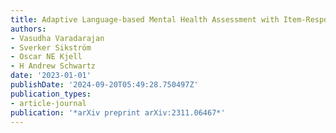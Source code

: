 ```yaml
---
title: Adaptive Language-based Mental Health Assessment with Item-Response Theory
authors:
- Vasudha Varadarajan
- Sverker Sikström
- Oscar NE Kjell
- H Andrew Schwartz
date: '2023-01-01'
publishDate: '2024-09-20T05:49:28.750497Z'
publication_types:
- article-journal
publication: '*arXiv preprint arXiv:2311.06467*'
---
```

